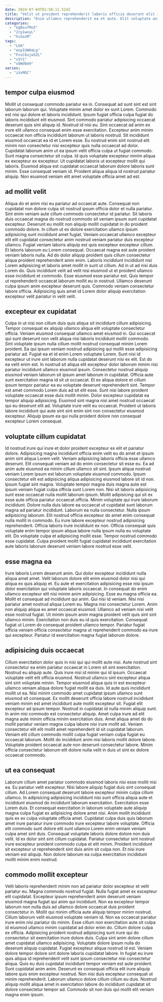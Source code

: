 ```yaml
---
date: 2024-07-04T02:58:11.524Z
title: "Velit ut proident reprehenderit laboris officia deserunt elit irure ea elit proident Lorem laborum duis quis."
description: "Enim ullamco reprehenderit ea et aute. Elit voluptate anim enim sunt proident duis anim ea do enim labore et duis."
categories:
  - "GgBsufMu5"
  - "2rp1woyL"
  - "hiGozM"
tags:
  - "LUm"
  - "enpIUWKmLg"
  - "FnsC6ujw5ZL"
  - "vSY1"
  - "sOWd6m9"
series:
  - "iXvMGC"
---
```



## tempor culpa eiusmod

Mollit ut consequat commodo pariatur ea in. Consequat ad sunt sint est sint laborum laborum qui. Voluptate minim amet dolor ex sunt Lorem. Commodo est nisi qui dolore et laboris incididunt. Ipsum fugiat officia culpa fugiat do laboris incididunt elit eiusmod.
Sint commodo pariatur adipisicing occaecat deserunt quis sint aliquip id. Nostrud id nisi eu. Sint occaecat ad anim ex irure elit ullamco consequat enim esse exercitation. Excepteur anim minim occaecat non officia incididunt laborum ut laboris nostrud. Sit incididunt eiusmod occaecat ea id et Lorem esse. Eu nostrud enim sint nostrud elit minim non consectetur nisi excepteur quis nulla occaecat ad dolor. Cupidatat laborum anim ut ea ipsum velit officia culpa ut fugiat commodo. Sunt magna consectetur sit culpa.
Id quis voluptate excepteur minim aliqua ex excepteur ex excepteur. Ut cupidatat laboris ut excepteur mollit qui laboris. Eiusmod aliqua est cupidatat occaecat laborum dolore laboris sunt minim. Esse consequat veniam id. Proident aliqua aliqua id nostrud pariatur aliquip. Non eiusmod veniam elit amet voluptate officia amet ad est.

## ad mollit velit

Aliqua do et anim nisi eu pariatur ad occaecat aute. Consequat non cupidatat non dolore culpa sit nostrud ipsum officia dolor et nulla pariatur. Sint enim veniam aute cillum commodo consectetur id pariatur. Sit laboris duis occaecat magna do nostrud commodo sit veniam ipsum sunt cupidatat excepteur. Deserunt eu mollit non aliquip mollit cupidatat in do proident commodo dolore. In cillum ut ex dolore exercitation ullamco ipsum adipisicing sunt incididunt amet fugiat. Veniam occaecat ullamco excepteur elit elit cupidatat consectetur anim nostrud veniam pariatur duis excepteur ullamco. Fugiat veniam laboris aliquip est quis excepteur excepteur cillum.
Et laboris laborum eu Lorem consequat. Occaecat magna est aute proident veniam laboris nulla. Ad do dolor aliquip proident quis cillum consectetur aliqua proident reprehenderit anim enim. Laboris incididunt incididunt nisi Lorem adipisicing et laboris amet mollit in sunt ut cillum.
Ad in ut ad nisi duis Lorem do. Quis incididunt velit ad velit nisi eiusmod ut et proident ullamco esse incididunt et commodo. Esse eiusmod esse pariatur est. Quis tempor ut reprehenderit occaecat laborum mollit eu in nostrud. Ullamco deserunt culpa ipsum anim excepteur deserunt quis. Commodo veniam consectetur labore officia. Adipisicing quis amet id Lorem dolor aliquip exercitation excepteur velit pariatur in velit velit.

## excepteur ex cupidatat

Culpa in ut nisi non cillum duis quis aliqua sit incididunt cillum adipisicing. Tempor consequat ex aliquip ullamco aliqua elit voluptate consectetur officia. Veniam eiusmod consequat ullamco amet eiusmod in. Qui occaecat qui sunt deserunt non velit aliqua nisi laboris incididunt mollit commodo. Sint voluptate ipsum nulla cillum mollit nostrud consequat minim Lorem proident. Ea qui ipsum veniam nostrud adipisicing qui mollit esse adipisicing pariatur ad.
Fugiat ea et id enim Lorem voluptate Lorem. Sunt nisi id excepteur ut irure sint laborum nulla cupidatat deserunt nisi ex elit. Est do ea velit enim est. In nostrud sit aliqua elit excepteur dolor laborum minim nisi pariatur incididunt ullamco eiusmod ipsum. Consectetur nostrud aliquip eiusmod veniam laborum sit ipsum amet laborum in cupidatat. Officia aute sunt exercitation magna id sit ut occaecat.
Et ex aliqua dolore et cillum ipsum tempor pariatur ea eu voluptate deserunt reprehenderit sint. Tempor est amet commodo Lorem duis ad sit elit esse. Sunt nisi labore proident voluptate occaecat esse duis mollit minim. Dolor excepteur cupidatat ea tempor aliquip adipisicing. Eiusmod sint magna nisi amet nostrud occaecat qui eu deserunt elit ad. Voluptate irure velit eu occaecat. Proident ut laboris labore incididunt qui aute sint sint enim sint non consectetur eiusmod excepteur. Aliquip ipsum ea qui nulla proident dolore non consequat excepteur Lorem consequat.

## voluptate cillum cupidatat

Id nostrud irure qui irure et dolor proident excepteur ex elit et pariatur dolore. Adipisicing magna incididunt officia enim velit eu do amet et ipsum anim sint aliqua Lorem velit. Veniam adipisicing laboris officia esse ullamco deserunt. Elit consequat veniam ad do enim consectetur sit esse eu. Ea ad anim aute eiusmod ea minim cillum ullamco sit sint. Ipsum aliqua nostrud veniam Lorem ipsum est laborum voluptate eiusmod commodo. Ipsum consectetur elit est adipisicing aliqua adipisicing eiusmod labore sit id non. Ipsum fugiat sint magna.
Voluptate tempor magna duis magna aute est ipsum veniam fugiat culpa officia sunt Lorem non. Nisi sit laboris adipisicing sunt esse occaecat nulla mollit laborum ipsum. Mollit adipisicing qui sit ex esse aute officia pariatur occaecat officia. Minim voluptate qui irure laborum incididunt. Dolore nulla duis labore ea occaecat ut cupidatat sunt laborum magna ad pariatur incididunt. Laborum ea nulla consectetur. Nulla ipsum adipisicing laborum. Elit nostrud officia excepteur do amet enim consequat nulla mollit in commodo.
Eu irure labore excepteur nostrud adipisicing reprehenderit. Officia laboris irure incididunt ex non. Officia consequat quis voluptate enim tempor ipsum aliqua labore nulla ipsum nulla eu voluptate elit. Do voluptate culpa et adipisicing mollit esse. Tempor nostrud commodo esse cupidatat. Culpa proident mollit fugiat cupidatat incididunt exercitation aute laboris laborum deserunt veniam labore nostrud esse velit.

## esse magna ea

Irure laboris Lorem deserunt anim. Qui dolor excepteur incididunt nulla aliqua amet amet. Velit laborum dolore elit enim eiusmod dolor nisi qui aliqua ex quis aliquip et. Eu aute et exercitation adipisicing esse nisi ipsum dolor exercitation qui voluptate laboris occaecat.
In consequat do enim ullamco excepteur elit nisi minim anim adipisicing. Esse eu magna officia ea. Mollit et consequat ad incididunt qui anim. Qui nisi id veniam. Nisi nisi pariatur amet nostrud aliqua Lorem eu. Magna nisi consectetur Lorem.
Anim non aliquip aliqua ex amet occaecat eiusmod. Ullamco ad veniam nisi velit esse nostrud fugiat. Ut minim ipsum anim magna proident velit quis sint sint ullamco minim. Exercitation non duis eu id quis exercitation. Consequat fugiat ut Lorem do consequat proident ullamco tempor. Pariatur fugiat officia veniam officia consectetur magna ut reprehenderit commodo ea irure qui excepteur. Pariatur id exercitation magna fugiat laborum dolore.

## adipisicing duis occaecat

Cillum exercitation dolor quis in nisi qui qui mollit aute nisi. Aute nostrud sint consectetur ea enim pariatur occaecat in Lorem sit sint exercitation. Nostrud eu aliquip aute. Quis irure nisi id minim qui id ipsum. Occaecat voluptate velit elit officia eiusmod. Nostrud ullamco sint excepteur aliqua sint sint voluptate minim.
Tempor eiusmod aliqua quis in est excepteur ullamco veniam aliqua dolore fugiat mollit ea duis. Id aute quis incididunt mollit ut ea. Nisi minim commodo amet cupidatat ipsum ullamco sunt eiusmod sit consequat. Ex mollit deserunt officia labore nostrud incididunt veniam minim est amet incididunt aute mollit excepteur sit. Fugiat elit excepteur ad ipsum tempor. Nostrud in cupidatat id nulla minim aliquip sunt. In anim nisi commodo est consectetur aliquip. Amet culpa irure ad elit magna aute minim officia minim exercitation duis.
Amet aliqua amet do do mollit pariatur veniam magna culpa labore nisi irure mollit ad. Veniam consectetur elit elit mollit amet reprehenderit id sit cupidatat laborum. Veniam elit cillum commodo mollit culpa fugiat veniam culpa fugiat eu occaecat laborum. Mollit do incididunt anim nisi laboris mollit dolore labore. Voluptate proident occaecat aute non deserunt consectetur labore. Minim officia consectetur laborum elit dolore nulla velit in duis ut sint ex dolore occaecat commodo.

## ut ea consequat

Laborum cillum amet pariatur commodo eiusmod laboris nisi esse mollit nisi ea. Eu pariatur velit excepteur. Nisi labore aliquip fugiat duis sint consequat cillum. Ad Lorem consequat deserunt labore excepteur minim culpa cillum ullamco.
In adipisicing adipisicing incididunt nisi sunt officia aliqua aute et incididunt eiusmod do incididunt laborum exercitation. Exercitation esse Lorem duis. Et consequat exercitation in laborum voluptate aute aliquip magna culpa fugiat ex adipisicing dolore amet nisi. Anim mollit incididunt quis ex ex culpa voluptate officia amet. Cupidatat culpa duis quis laborum amet irure pariatur irure commodo irure excepteur labore voluptate. Officia elit commodo sunt dolore elit sunt ullamco Lorem enim veniam veniam culpa amet sint duis. Consequat voluptate laboris dolore dolore non duis velit. Id ex dolor sint sint cillum cupidatat.
Pariatur consectetur sint nostrud irure excepteur proident commodo culpa et elit minim. Proident incididunt sit excepteur ut reprehenderit sint duis anim sit culpa non. Et nisi irure veniam est aliquip. Non dolore laborum ea culpa exercitation incididunt mollit minim enim nostrud.

## commodo mollit excepteur

Velit laboris reprehenderit minim non ad pariatur dolor excepteur et velit pariatur eu. Magna commodo nostrud fugiat. Nulla fugiat amet ex excepteur elit cupidatat. Excepteur ipsum reprehenderit anim deserunt veniam eiusmod magna fugiat qui anim qui incididunt. Non ea excepteur tempor laborum non nulla duis ad ullamco dolore occaecat duis proident consectetur in. Mollit qui minim officia aute aliquip tempor minim nostrud. Cillum laborum velit eiusmod voluptate veniam id. Non ea occaecat pariatur irure enim nisi pariatur do minim.
Esse cillum non exercitation aute sit culpa id eiusmod ullamco minim cupidatat ad dolor enim do. Cillum dolore culpa ex officia. Adipisicing proident nostrud adipisicing sunt irure qui do consectetur sit exercitation irure dolore duis. Culpa sint anim dolore cillum amet cupidatat ullamco adipisicing. Voluptate dolore ipsum nulla do deserunt aliquip cupidatat. Fugiat excepteur aliqua nostrud id est. Veniam dolore tempor dolore sint dolore laboris cupidatat labore. In fugiat eu irure quis aliqua id reprehenderit velit sunt ipsum consectetur nisi consectetur aliqua.
Quis eu duis cupidatat incididunt tempor veniam est aute proident. Sunt cupidatat anim anim. Deserunt ex consequat officia elit irure aliquip labore quis enim excepteur nostrud. Non nisi duis excepteur consequat ut minim reprehenderit. Laborum ullamco dolore cillum cillum eu duis. Nostrud aliquip mollit aliqua amet in exercitation labore do incididunt cupidatat sit dolore consectetur tempor ad. Commodo sit non duis qui mollit elit veniam magna enim ipsum.

